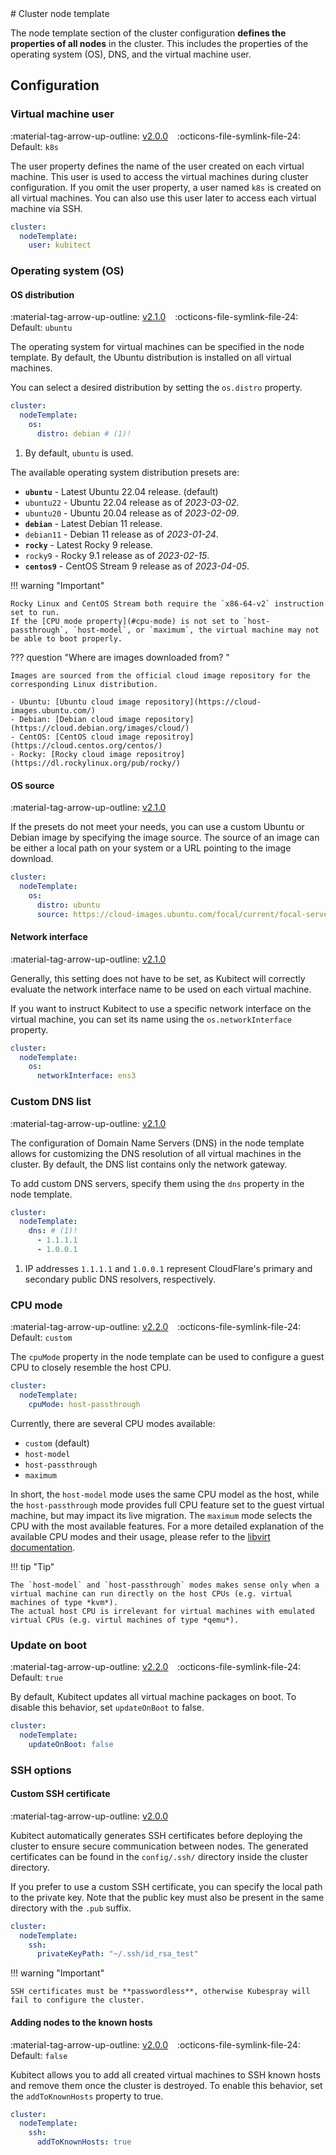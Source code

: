 [tag 2.0.0]: https://github.com/MusicDin/kubitect/releases/tag/v2.0.0
[tag 2.1.0]: https://github.com/MusicDin/kubitect/releases/tag/v2.1.0
[tag 2.2.0]: https://github.com/MusicDin/kubitect/releases/tag/v2.2.0

<div markdown="1" class="text-center">
# Cluster node template
</div>

<div markdown="1" class="text-justify">

The node template section of the cluster configuration **defines the properties of all nodes** in the cluster.
This includes the properties of the operating system (OS), DNS, and the virtual machine user.


## Configuration

### Virtual machine user

:material-tag-arrow-up-outline: [v2.0.0][tag 2.0.0]
&ensp;
:octicons-file-symlink-file-24: Default: `k8s`

The user property defines the name of the user created on each virtual machine. 
This user is used to access the virtual machines during cluster configuration. 
If you omit the user property, a user named `k8s` is created on all virtual machines. 
You can also use this user later to access each virtual machine via SSH.

```yaml
cluster:
  nodeTemplate:
    user: kubitect
```

### Operating system (OS)

#### OS distribution

:material-tag-arrow-up-outline: [v2.1.0][tag 2.1.0]
&ensp;
:octicons-file-symlink-file-24: Default: `ubuntu`

The operating system for virtual machines can be specified in the node template. 
By default, the Ubuntu distribution is installed on all virtual machines.

You can select a desired distribution by setting the `os.distro` property.

```yaml
cluster:
  nodeTemplate:
    os:
      distro: debian # (1)!
```

1. By default, `ubuntu` is used.


The available operating system distribution presets are:

+ **`ubuntu`** - Latest Ubuntu 22.04 release. (default)
+ `ubuntu22` - Ubuntu 22.04 release as of *2023-03-02*.
+ `ubuntu20` - Ubuntu 20.04 release as of *2023-02-09*.
+ **`debian`** - Latest Debian 11 release.
+ `debian11` - Debian 11 release as of *2023-01-24*.
+ **`rocky`** - Latest Rocky 9 release.
+ `rocky9` - Rocky 9.1 release as of *2023-02-15*.
+ **`centos9`** - CentOS Stream 9 release as of *2023-04-05*.

!!! warning "Important"

    Rocky Linux and CentOS Stream both require the `x86-64-v2` instruction set to run.
    If the [CPU mode property](#cpu-mode) is not set to `host-passthrough`, `host-model`, or `maximum`, the virtual machine may not be able to boot properly.


??? question "Where are images downloaded from? <i class="click-tip"></i>"

    Images are sourced from the official cloud image repository for the corresponding Linux distribution.

    - Ubuntu: [Ubuntu cloud image repository](https://cloud-images.ubuntu.com/)
    - Debian: [Debian cloud image repository](https://cloud.debian.org/images/cloud/)
    - CentOS: [CentOS cloud image repositroy](https://cloud.centos.org/centos/)
    - Rocky: [Rocky cloud image repositroy](https://dl.rockylinux.org/pub/rocky/)

#### OS source

:material-tag-arrow-up-outline: [v2.1.0][tag 2.1.0]

If the presets do not meet your needs, you can use a custom Ubuntu or Debian image by specifying the image source. 
The source of an image can be either a local path on your system or a URL pointing to the image download.

```yaml
cluster:
  nodeTemplate:
    os:
      distro: ubuntu
      source: https://cloud-images.ubuntu.com/focal/current/focal-server-cloudimg-amd64.img
```

#### Network interface

:material-tag-arrow-up-outline: [v2.1.0][tag 2.1.0]

Generally, this setting does not have to be set, as Kubitect will correctly evaluate the network interface name to be used on each virtual machine.

If you want to instruct Kubitect to use a specific network interface on the virtual machine, you can set its name using the `os.networkInterface` property.

```yaml
cluster:
  nodeTemplate:
    os:
      networkInterface: ens3
```

### Custom DNS list

:material-tag-arrow-up-outline: [v2.1.0][tag 2.1.0]

The configuration of Domain Name Servers (DNS) in the node template allows for customizing the DNS resolution of all virtual machines in the cluster. 
By default, the DNS list contains only the network gateway.

To add custom DNS servers, specify them using the `dns` property in the node template.

```yaml
cluster:
  nodeTemplate:
    dns: # (1)!
      - 1.1.1.1
      - 1.0.0.1
```

1. IP addresses `1.1.1.1` and `1.0.0.1` represent CloudFlare's primary and secondary public DNS resolvers, respectively.

### CPU mode

:material-tag-arrow-up-outline: [v2.2.0][tag 2.2.0]
&ensp;
:octicons-file-symlink-file-24: Default: `custom`

The `cpuMode` property in the node template can be used to configure a guest CPU to closely resemble the host CPU.

```yaml
cluster:
  nodeTemplate:
    cpuMode: host-passthrough
```

Currently, there are several CPU modes available:

- `custom` (default)
- `host-model`
- `host-passthrough`
- `maximum`

In short, the `host-model` mode uses the same CPU model as the host, while the `host-passthrough` mode provides full CPU feature set to the guest virtual machine, but may impact its live migration. 
The `maximum` mode selects the CPU with the most available features.
For a more detailed explanation of the available CPU modes and their usage, please refer to the [libvirt documentation](https://libvirt.org/formatdomain.html#cpu-model-and-topology).

!!! tip "Tip"

    The `host-model` and `host-passthrough` modes makes sense only when a virtual machine can run directly on the host CPUs (e.g. virtual machines of type *kvm*).
    The actual host CPU is irrelevant for virtual machines with emulated virtual CPUs (e.g. virtul machines of type *qemu*).

### Update on boot

:material-tag-arrow-up-outline: [v2.2.0][tag 2.2.0]
&ensp;
:octicons-file-symlink-file-24: Default: `true`

By default, Kubitect updates all virtual machine packages on boot.
To disable this behavior, set `updateOnBoot` to false.

```yaml
cluster:
  nodeTemplate:
    updateOnBoot: false
```

### SSH options

#### Custom SSH certificate

:material-tag-arrow-up-outline: [v2.0.0][tag 2.0.0]

Kubitect automatically generates SSH certificates before deploying the cluster to ensure secure communication between nodes.
The generated certificates can be found in the `config/.ssh/` directory inside the cluster directory.

If you prefer to use a custom SSH certificate, you can specify the local path to the private key. 
Note that the public key must also be present in the same directory with the `.pub` suffix.


```yaml
cluster:
  nodeTemplate:
    ssh:
      privateKeyPath: "~/.ssh/id_rsa_test"
```

!!! warning "Important"

    SSH certificates must be **passwordless**, otherwise Kubespray will fail to configure the cluster.


#### Adding nodes to the known hosts

:material-tag-arrow-up-outline: [v2.0.0][tag 2.0.0]
&ensp;
:octicons-file-symlink-file-24: Default: `false`

Kubitect allows you to add all created virtual machines to SSH known hosts and remove them once the cluster is destroyed.
To enable this behavior, set the `addToKnownHosts` property to true.

```yaml
cluster:
  nodeTemplate:
    ssh:
      addToKnownHosts: true
```

</div>
